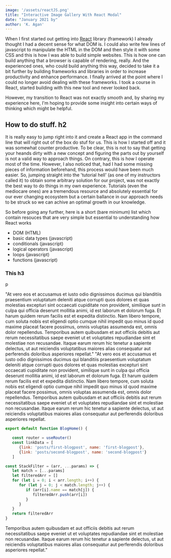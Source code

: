 ```yaml
---
image: '/assets/reactJS.png'
title: "Interactive Image Gallery With React Modal"
date: "January 2021 by"
author: 'K. Agan'
---
```


When I first started out getting into [React](https://reactjs.org/) library (framework)
I already thought I had a decent sense for what DOM is. I could also write few lines of javascript
to manipulate the HTML in the DOM and then style it with some CSS and this is how I was able to build simple
websites. This is how one can build anything that a browser is capable of rendering, really. 
And the experienced ones, who could build anything this way, decided to take it a bit further by building 
frameworks and libraries in order to increase productivity and enhance performance. I finally arrived at the point
where I could no longer avoid dealing with these frameworks. I took a course in React, started building with this
new tool and never looked back.

However, my transition to React was not exactly smooth and, by sharing my experience here, I'm hoping to provide some insight into certain ways of thinking which might be helpful. 

## How to do stuff. h2

It is really easy to jump right into it and create a React app in the command line that will right out of the box do stuf for us. This is how I started off and it was somewhat counter productive. To be clear, this is not to say that getting your heands dirty with a new concept and figuring the parts out by yourself is not a valid way to approach things. On contrary, this is how I operate most of the time. However, I also noticed that, had I had some missing pieces of information beforehand, this process would have been much easier. So, jumping straight into the 'tutorial hell' (as one of my instructors called it) to obtain some arbitrary solution for our project, was not exactly the best way to do things in my own experience. Tutorials (even the mediocare ones) are a tremendous resource and absolutely essential for our ever changing ecosystem but a certain ballance in our approach needs to be struck so we can achive an optimal growth in our knowledge. 

So before going any further, here is a short (bare minimum) list which contain resouces that are very simple but essential to understanding how React works

- DOM (HTML)
- basic data types (javascript)
- conditionals (javascript)
- logical operators (javascript)
- loops (javascript)
- functions (javascript)



### This h3

p  

"At vero eos et accusamus et iusto odio dignissimos ducimus qui blanditiis praesentium voluptatum deleniti atque corrupti quos dolores et quas molestias excepturi sint occaecati cupiditate non provident, similique sunt in culpa qui officia deserunt mollitia animi, id est laborum et dolorum fuga. Et harum quidem rerum facilis est et expedita distinctio. Nam libero tempore, cum soluta nobis est eligendi optio cumque nihil impedit quo minus id quod maxime placeat facere possimus, omnis voluptas assumenda est, omnis dolor repellendus. Temporibus autem quibusdam et aut officiis debitis aut rerum necessitatibus saepe eveniet ut et voluptates repudiandae sint et molestiae non recusandae. Itaque earum rerum hic tenetur a sapiente delectus, ut aut reiciendis voluptatibus maiores alias consequatur aut perferendis doloribus asperiores repellat." "At vero eos et accusamus et iusto odio dignissimos ducimus qui blanditiis praesentium voluptatum deleniti atque corrupti quos dolores et quas molestias excepturi sint occaecati cupiditate non provident, similique sunt in culpa qui officia deserunt mollitia animi, id est laborum et dolorum fuga. Et harum quidem rerum facilis est et expedita distinctio. Nam libero tempore, cum soluta nobis est eligendi optio cumque nihil impedit quo minus id quod maxime placeat facere possimus, omnis voluptas assumenda est, omnis dolor repellendus. Temporibus autem quibusdam et aut officiis debitis aut rerum necessitatibus saepe eveniet ut et voluptates repudiandae sint et molestiae non recusandae. Itaque earum rerum hic tenetur a sapiente delectus, ut aut reiciendis voluptatibus maiores alias consequatur aut perferendis doloribus asperiores repellat.

<!-- <script src="https://gist.github.com/agan-k/ff3dd66c043385b4cb06d55cb26030a7.js">

</script> -->

```jsx
export default function BlogHome() {

   const router = useRouter()
   const linkData = [
      {link: 'posts/first-blogpost', name: 'first-blogpost'},
      {link: 'posts/second-blogpost', name: 'second-blogpost'}
   ]
   ```
   ```javascript
   const StackFilter = (arr, ...params) => {
      let match = [...params]
      let filteredArr = []
      for (let i = 0; i < arr.length; i++) {
         for (let j = 0; j < match.length; j++) {
            if (arr[i].name == match[j]) {
               filteredArr.push(arr[i])
            }
         }
      }
      return filteredArr
   }

   ```



Temporibus autem quibusdam et aut officiis debitis aut rerum necessitatibus saepe eveniet ut et voluptates repudiandae sint et molestiae non recusandae. Itaque earum rerum hic tenetur a sapiente delectus, ut aut reiciendis voluptatibus maiores alias consequatur aut perferendis doloribus asperiores repellat."